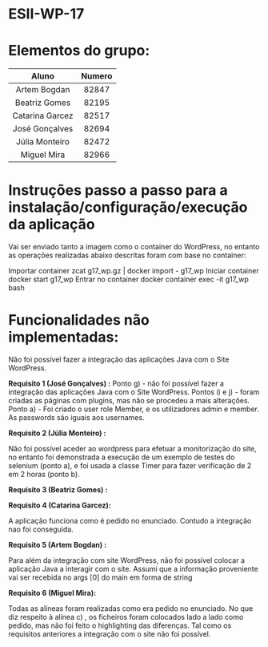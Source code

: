 # ESII-WP-17

# Elementos do grupo:

|      Aluno      | Numero  |
|:---------------:|:-------:|
| Artem Bogdan    | 82847   |
| Beatriz Gomes   | 82195   |
| Catarina Garcez | 82517   |
| José Gonçalves  | 82694   |
| Júlia Monteiro  | 82472   |
| Miguel Mira     | 82966   |

# Instruções passo a passo para a instalação/configuração/execução da aplicação

Vai ser enviado tanto a imagem como o container do WordPress, no entanto as operações realizadas abaixo descritas foram com base no container:

Importar container
zcat g17_wp.gz | docker import - g17_wp
Iniciar container
docker start g17_wp
Entrar no container
docker container exec -it g17_wp bash 


# Funcionalidades não implementadas:


Não foi possível fazer a integração das aplicações Java com o Site WordPress.


**Requisito 1 (José Gonçalves) :**
Ponto g) - não foi possível fazer a integração das aplicações Java com o Site WordPress.
Pontos i) e j) - foram criadas as páginas com plugins, mas não se procedeu a mais alterações.
Ponto a) - Foi criado o user role Member, e os utilizadores admin e member. As passwords são iguais aos usernames.

**Requisito 2 (Júlia Monteiro) :**

Não foi possível aceder ao wordpress para efetuar a monitorização do site, no entanto foi demonstrada a execução de um exemplo de testes do selenium (ponto a), e foi usada a classe Timer para fazer verificação de 2 em 2 horas (ponto b).

**Requisito 3 (Beatriz Gomes) :**



**Requisito 4 (Catarina Garcez):**

A aplicação funciona como é pedido no enunciado. Contudo a integração nao foi conseguida.

**Requisito 5 (Artem Bogdan) :**

Para além da integração com site WordPress, não foi possível colocar a aplicação Java a interagir com o site. Assumi que a informação proveniente vai ser recebida no args [0] do main em forma de string

**Requisito 6 (Miguel Mira):**

Todas as alíneas foram realizadas como era pedido no enunciado. No que diz respeito à alínea c) , os ficheiros foram colocados lado a lado como pedido, mas não foi feito o highlighting das diferenças.
Tal como os requisitos anteriores a integração com o site não foi possível.

